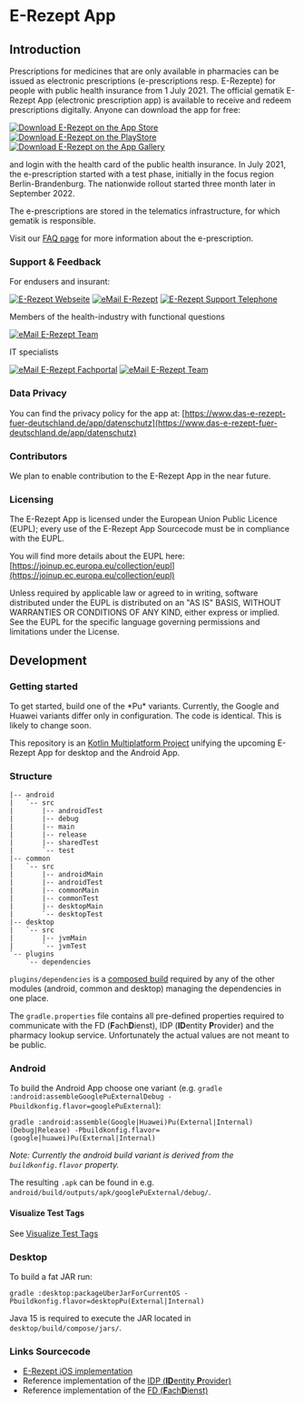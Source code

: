 # E-Rezept App
## Introduction

Prescriptions for medicines that are only available in pharmacies can be issued as electronic prescriptions (e-prescriptions resp. E-Rezepte) for people with public health insurance from 1 July 2021.
The official gematik E-Rezept App (electronic prescription app) is available to receive and redeem prescriptions digitally. Anyone can download the app for free:

[![Download E-Rezept on the App Store](https://user-images.githubusercontent.com/52454541/126137060-cb8c7ceb-6a72-423d-9079-f3e1a98b2638.png)](https://apps.apple.com/de/app/das-e-rezept/id1511792179)[![Download E-Rezept on the PlayStore](https://user-images.githubusercontent.com/52454541/126138350-a52e1d84-1588-4e8a-86df-189ee4df8bc8.png)](https://play.google.com/store/apps/details?id=de.gematik.ti.erp.app)[![Download E-Rezept on the App Gallery](https://user-images.githubusercontent.com/52454541/126158983-15d73f12-36c6-41ce-8de5-29d10baaed04.png)](https://appgallery.huawei.com/#/app/C104463531)

and login with the health card of the public health insurance. In July 2021, the e-prescription started with a test phase, initially in the focus region Berlin-Brandenburg. The nationwide rollout started three month later in September 2022.

The e-prescriptions are stored in the telematics infrastructure, for which gematik is responsible.

Visit our [FAQ page](https://www.das-e-rezept-fuer-deutschland.de/faq) for more information about the e-prescription.

### Support & Feedback

For endusers and insurant:

[![E-Rezept Webseite](https://img.shields.io/badge/web-E%20Rezept%20Webseite-green?logo=web.ru&style=flat-square&logoColor=white)](https://www.das-e-rezept-fuer-deutschland.de/)
[![eMail E-Rezept](https://img.shields.io/badge/email-E%20Rezept%20team-green?logo=mail.ru&style=flat-square&logoColor=white)](mailto:app-feedback@gematik.de)
[![E-Rezept Support Telephone](https://img.shields.io/badge/phone-E%20Rezept%20Service-green?logo=phone.ru&style=flat-square&logoColor=white)](tel:+498002773777)

Members of the health-industry with functional questions

[![eMail E-Rezept Team](https://img.shields.io/badge/web-E%20Rezept%20Industrie-green?logo=web.ru&style=flat-square&logoColor=white)](https://www.gematik.de/hilfe-kontakt/hersteller/)

IT specialists

[![eMail E-Rezept Fachportal](https://img.shields.io/badge/web-E%20Rezept%20Fachportal-green?logo=web.ru&style=flat-square&logoColor=white)](https://fachportal.gematik.de/anwendungen/elektronisches-rezept)
[![eMail E-Rezept Team](https://img.shields.io/badge/email-E%20Rezept%20team-green?logo=mail.ru&style=flat-square&logoColor=white)](mailto:app-feedback@gematik.de)

### Data Privacy

You can find the privacy policy for the app at: [https://www.das-e-rezept-fuer-deutschland.de/app/datenschutz](https://www.das-e-rezept-fuer-deutschland.de/app/datenschutz)

### Contributors

We plan to enable contribution to the E-Rezept App in the near future.

### Licensing

The E-Rezept App is licensed under the European Union Public Licence (EUPL); every use of the E-Rezept App Sourcecode must be in compliance with the EUPL.

You will find more details about the EUPL here: [https://joinup.ec.europa.eu/collection/eupl](https://joinup.ec.europa.eu/collection/eupl)

Unless required by applicable law or agreed to in writing, software distributed under the EUPL is distributed on an "AS IS" BASIS, WITHOUT WARRANTIES OR CONDITIONS OF ANY KIND, either express or implied. See the EUPL for the specific language governing permissions and limitations under the License.

## Development

### Getting started

To get started, build one of the \*Pu\* variants. Currently, the Google and Huawei variants differ only in configuration. The code is identical. This is likely to change soon.

This repository is an [Kotlin Multiplatform Project](https://kotlinlang.org/docs/multiplatform.html) unifying the upcoming E-Rezept App for desktop and the Android App.

### Structure

```text
|-- android
|   `-- src
|       |-- androidTest
|       |-- debug
|       |-- main
|       |-- release
|       |-- sharedTest
|       `-- test
|-- common
|   `-- src
|       |-- androidMain
|       |-- androidTest
|       |-- commonMain
|       |-- commonTest
|       |-- desktopMain
|       `-- desktopTest
|-- desktop
|   `-- src
|       |-- jvmMain
|       `-- jvmTest
`-- plugins
    `-- dependencies
```

`plugins/dependencies` is a [composed build](https://docs.gradle.org/current/userguide/composite_builds.html) required by any of the other modules (android, common and desktop) managing the dependencies in one place.

The `gradle.properties` file contains all pre-defined properties required to communicate with the FD (**F**ach**D**ienst), IDP (**ID**entity **P**rovider) and the pharmacy lookup service.
Unfortunately the actual values are not meant to be public.

### Android

To build the Android App choose one variant (e.g. `gradle :android:assembleGooglePuExternalDebug -Pbuildkonfig.flavor=googlePuExternal`):

```shell
gradle :android:assemble(Google|Huawei)Pu(External|Internal)(Debug|Release) -Pbuildkonfig.flavor=(google|huawei)Pu(External|Internal)
```

*Note: Currently the android build variant is derived from the `buildkonfig.flavor` property.*

The resulting `.apk` can be found in e.g. `android/build/outputs/apk/googlePuExternal/debug/`.

#### Visualize Test Tags

See [Visualize Test Tags](documentation/test-tags.md)

### Desktop

To build a fat JAR run:

```shell
gradle :desktop:packageUberJarForCurrentOS -Pbuildkonfig.flavor=desktopPu(External|Internal)
```

Java 15 is required to execute the JAR located in `desktop/build/compose/jars/`.

### Links Sourcecode

- [E-Rezept iOS implementation](https://github.com/gematik/E-Rezept-App-iOS)
- Reference implementation of the [IDP (**ID**entity **P**rovider)](https://github.com/gematik/ref-idp-server)
- Reference implementation of the [FD (**F**ach**D**ienst)](https://github.com/gematik/ref-eRp-FD-Server)
